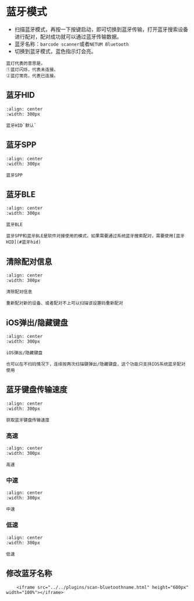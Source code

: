 # 蓝牙模式


- 扫描蓝牙模式，再按一下按键启动，即可切换到蓝牙传输，打开蓝牙搜索设备进行配对，配对成功就可以通过蓝牙传输数据。
- 蓝牙名称：`barcode scanner`或者`NETUM Bluetooth`
- 切换到蓝牙模式，蓝色指示灯会亮。


```{note}
蓝灯代表的意思是。  
①蓝灯闪烁，代表未连接。  
②蓝灯常亮，代表已连接。  
```


## 蓝牙HID

```{figure} ../../media/AT2BPROFILE3D2.png
:align: center
:width: 300px

蓝牙HID`默认`
```

 ## 蓝牙SPP

```{figure} ../../media/AT2BPROFILE3D4.png
:align: center
:width: 300px

蓝牙SPP
```

## 蓝牙BLE

```{figure} ../../media/AT2BPROFILE3D8.png
:align: center
:width: 300px

蓝牙BLE
```

```{note}
蓝牙SPP和蓝牙BLE是软件对接使用的模式，如果需要通过系统蓝牙搜索配对，需要使用[蓝牙HID](#蓝牙hid)
```
## 清除配对信息

```{figure} ../../media/2525ALL-CH.png
:align: center
:width: 300px

清除配对信息
```

```{note}
重新配对新的设备、或者配对不上可以扫描该设置码重新配对
```

## iOS弹出/隐藏键盘
```{figure} ../../media/25250S.png
:align: center
:width: 300px

iOS弹出/隐藏键盘
```

```{note}
也可以在不扫码情况下，连续按两次扫描键弹出/隐藏键盘，这个功能只支持IOS系统蓝牙配对使用
```

## 蓝牙键盘传输速度


```{figure} ../../media/AT2BHIDDLY.png
:align: center
:width: 300px

获取蓝牙键盘传输速度
```
### 高速

```{figure} ../../media/AT2BHIDDLY3D2.png
:align: center
:width: 300px

高速
```

### 中速

```{figure} ../../media/AT2BHIDDLY3D10.png
:align: center
:width: 300px

中速
```

### 低速
```{figure} ../../media/AT2BHIDDLY3D25.png
:align: center
:width: 300px

低速
```

## 修改蓝牙名称
```{raw} html
    <iframe src="../../plugins/scan-bluetoothname.html" height="600px" width="100%"></iframe>

```
